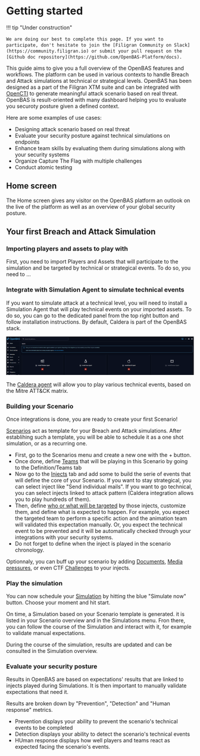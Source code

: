 # Getting started

!!! tip "Under construction"

    We are doing our best to complete this page. If you want to participate, don't hesitate to join the [Filigran Community on Slack](https://community.filigran.io) or submit your pull request on the [Github doc repository](https://github.com/OpenBAS-Platform/docs).

This guide aims to give you a full overview of the OpenBAS features and workflows. The platform can be used in various contexts to handle Breach and Attack simulations at technical or strategical levels. OpenBAS has been designed as a part of the Filigran XTM suite and can be integrated with [OpenCTI](https://filigran.io/solutions/open-cti/) to generate meaningful attack scenario based on real threat. OpenBAS is result-oriented with many dashboard helping you to evaluate you securoty posture given a defined context.

Here are some examples of use cases:
- Designing attack scenario based on real threat
- Evaluate your security posture against technical simulations on endpoints
- Enhance team skills by evaluating them during simulations along with your security systems
- Organize Capture The Flag with multiple challenges
- Conduct atomic testing

## Home screen

The Home screen gives any visitor on the OpenBAS platform an outlook on the live of the platform as well as an overview of your global security posture.


## Your first Breach and Attack Simulation


### Importing players and assets to play with
First, you need to import Players and Assets that will participate to the simulation and be targeted by technical or strategical events. To do so, you need to ...

### Integrate with Simulation Agent to simulate technical events
If you want to simulate attack at a technical level, you will need to install a Simulation Agent that will play technical events on your imported assets. To do so, you can go to the dedicated panel from the top right button and follow installation instructions. By default, Caldera is part of the OpenBAS stack.

![Simulation Agents screen](assets/simulation_agents_screen.png)

The [Caldera agent](inject-caldera.md) will allow you to play various technical events, based on the Mitre ATT&CK matrix.

### Building your Scenario
Once integrations is done, you are ready to create your first Scenario! 

[Scenarios](scenario.md) act as template for your Breach and Attack simulations. After establihing such a template, you will be able to schedule it as a one shot simulation, or as a recurring one. 

- First, go to the Scenarios menu and create a new one with the + button.
- Once done, define [Teams](teams_and_players_and_organizations.md) that will be playing in this Scenario by going to the Definition/Teams tab
- Now go to the [Injects](injects.md) tab and add some to build the serie of events that will define the core of your Scenario. If you want to stay strategical, you can select inject like "Send individual mails". If you want to go technical, you can select injects linked to attack pattern (Caldera integration allows you to play hundreds of them).
- Then, define [who or what will be targeted](targets.md) by those injects, customize them, and define what is expected to happen. For example, you expect the targeted team to perform a specific action and the animation team will validated this expectation manually. Or, you expect the technical event to be prevented and it will be automatically checked through your integrations with your security systems.
- Do not forget to define when the inject is played in the scenario chronology.

Optionnaly, you can buff up your scenario by adding [Documents](documents.md), [Media pressures](media_pressure.md), or even CTF [Challenges](challenges.md) to your injects.

### Play the simulation

You can now schedule your [Simulation](simulation.md) by hitting the blue "Simulate now" button. Choose your moment and hit start.

On time, a Simulation based on your Scenario template is generated. it is listed in your Scenario overview and in the Simulations menu. Fron there, you can follow the course of the Simulation and interact with it, for example to validate manual expectations.

During the course of the simulation, results are updated and can be consulted in the Simulation overview.


### Evaluate your security posture

Results in OpenBAS are based on expectations' results that are linked to injects played during Simulations. It is then important to manually validate expectations that need it.

Results are broken down by "Prevention", "Detection" and "Human response" metrics.
- Prevention displays your ability to prevent the scenario's technical events to be completed
- Detection displays your ability to detect the scenario's technical events
- HUman response displays how well players and teams react as expected facing the scenario's events.
